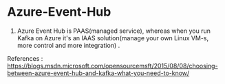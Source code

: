 # Azure-Event-Hub

1) Azure Event Hub is PAAS(managed service), whereas when you run Kafka on Azure it's an IAAS solution(manage your own Linux VM-s, more control and more integration) .
 
 References :
 https://blogs.msdn.microsoft.com/opensourcemsft/2015/08/08/choosing-between-azure-event-hub-and-kafka-what-you-need-to-know/
